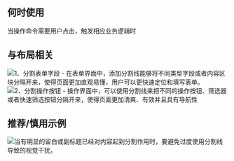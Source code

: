 ## 何时使用

当操作命令需要用户点击，触发相应业务逻辑时

## 与布局相关

![1、分割表单字段 - 在表单界面中，添加分割线能够将不同类型字段或者内容区块分隔开来，使得页面更加直观易懂，用户可以更快速定位和填写表单。](01)
![2、分割操作按钮 - 操作界面中，可以使用分割线来把不同的操作按钮、筛选器或者快速筛选按钮分隔开来，使得页面更加清爽、有效并且具有导航性](02)

## 推荐/慎用示例

![当有明显的留白或副标题已经对内容起到分割作用时，要避免过度使用分割线导致的视觉干扰。](03)
